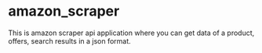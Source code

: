 # amazon_scraper

This is amazon scraper api application where you can get data of a product, offers, search results in a json format.
